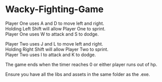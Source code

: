 # Wacky-Fighting-Game  
Player One uses A and D to move left and right.  
Holding Left Shift will allow Player One to sprint.  
Player One uses W to attack and S to dodge.  

Player Two uses J and L to move left and right.  
Holding Right Shift will allow Player Two to sprint.  
Player Two uses I to attack and K to dodge.  

The game ends when the timer reaches 0 or either player runs out of hp.  

Ensure you have all the libs and assets in the same folder as the .exe.
